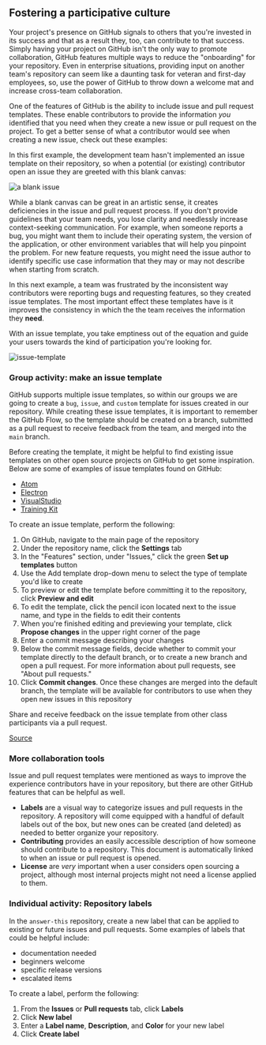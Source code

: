 ## Fostering a participative culture

Your project's presence on GitHub signals to others that you're invested in its success and that as a result they, too, can contribute to that success. Simply having your project on GitHub isn't the only way to promote collaboration, GitHub features multiple ways to reduce the "onboarding" for your repository. Even in enterprise situations, providing input on another team's repository can seem like a daunting task for veteran and first-day employees, so, use the power of GitHub to throw down a welcome mat and increase cross-team collaboration.

One of the features of GitHub is the ability to include issue and pull request templates. These enable contributors to provide the information _you_ identified that you need when they create a new issue or pull request on the project. To get a better sense of what a contributor would see when creating a new issue, check out these examples:

In this first example, the development team hasn't implemented an issue template on their repository, so when a potential (or existing) contributor open an issue they are greeted with this blank canvas:

![a blank issue](https://user-images.githubusercontent.com/16547949/43394789-ea32bb26-93c9-11e8-9aee-65ce8b205a04.gif)

While a blank canvas can be great in an artistic sense, it creates deficiencies in the issue and pull request process. If you don't provide guidelines that your team needs, you lose clarity and needlessly increase context-seeking communication. For example, when someone reports a bug, you might want them to include their operating system, the version of the application, or other environment variables that will help you pinpoint the problem. For new feature requests, you might need the issue author to identify specific use case information that they may or may not describe when starting from scratch.

In this next example, a team was frustrated by the inconsistent way contributors were reporting bugs and requesting features, so they created issue templates. The most important effect these templates have is it improves the consistency in which the the team receives the information they **need**.

With an issue template, you take emptiness out of the equation and guide your users towards the kind of participation you're looking for.

![issue-template](https://user-images.githubusercontent.com/16547949/43394981-7ad62bea-93ca-11e8-9e65-c6a107611895.gif)

### Group activity: make an issue template

GitHub supports multiple issue templates, so within our groups we are going to create a `bug`, `issue`, and `custom` template for issues created in our repository. While creating these issue templates, it is important to remember the GitHub Flow, so the template should be created on a branch, submitted as a pull request to receive feedback from the team, and merged into the `main` branch.

Before creating the template, it might be helpful to find existing issue templates on other open source projects on GitHub to get some inspiration. Below are some of examples of issue templates found on GitHub:

- [Atom](https://github.com/atom/atom/issues/new/choose)
- [Electron](https://github.com/electron/electron/issues/new/choose)
- [VisualStudio](https://github.com/github/VisualStudio/issues/new/choose)
- [Training Kit](https://github.com/github/training-kit/blob/master/.github/ISSUE_TEMPLATE.md)

To create an issue template, perform the following:

1. On GitHub, navigate to the main page of the repository
1. Under the repository name, click the **Settings** tab
1. In the "Features" section, under "Issues," click the green **Set up templates** button
1. Use the Add template drop-down menu to select the type of template you'd like to create
1. To preview or edit the template before committing it to the repository, click **Preview and edit**
1. To edit the template, click the pencil icon located next to the issue name, and type in the fields to edit their contents
1. When you're finished editing and previewing your template, click **Propose changes** in the upper right corner of the page
1. Enter a commit message describing your changes
1. Below the commit message fields, decide whether to commit your template directly to the default branch, or to create a new branch and open a pull request. For more information about pull requests, see "About pull requests."
1. Click **Commit changes**. Once these changes are merged into the default branch, the template will be available for contributors to use when they open new issues in this repository

Share and receive feedback on the issue template from other class participants via a pull request.

[Source](https://help.github.com/articles/creating-issue-templates-for-your-repository/)

### More collaboration tools

Issue and pull request templates were mentioned as ways to improve the experience contributors have in your repository, but there are other GitHub features that can be helpful as well.

- **Labels** are a visual way to categorize issues and pull requests in the repository. A repository will come equipped with a handful of default labels out of the box, but new ones can be created (and deleted) as needed to better organize your repository.
- **Contributing** provides an easily accessible description of how someone should contribute to a repository. This document is automatically linked to when an issue or pull request is opened.
- **License** are _very_ important when a user considers open sourcing a project, although most internal projects might not need a license applied to them.

### Individual activity: Repository labels

In the `answer-this` repository, create a new label that can be applied to existing or future issues and pull requests. Some examples of labels that could be helpful include:

- documentation needed
- beginners welcome
- specific release versions
- escalated items

To create a label, perform the following:

1. From the **Issues** or **Pull requests** tab, click **Labels**
1. Click **New label**
1. Enter a **Label name**, **Description**, and **Color** for your new label
1. Click **Create label**
